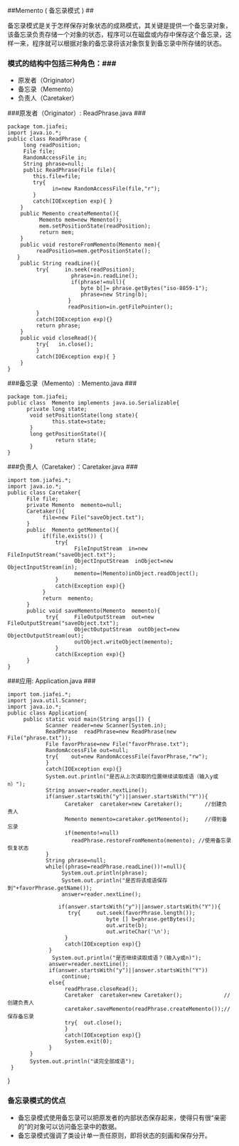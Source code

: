 ##Memento ( 备忘录模式 ) ##

备忘录模式是关于怎样保存对象状态的成熟模式，其关键是提供一个备忘录对象，该备忘录负责存储一个对象的状态，程序可以在磁盘或内存中保存这个备忘录，这样一来，程序就可以根据对象的备忘录将该对象恢复到备忘录中所存储的状态。 


### 模式的结构中包括三种角色：###

* 原发者（Originator） 
* 备忘录（Memento） 
* 负责人（Caretaker） 


###原发者（Originator）: ReadPhrase.java ###
    
    package tom.jiafei;
    import java.io.*;
    public class ReadPhrase {
         long readPosition;
         File file;
         RandomAccessFile in;
         String phrase=null; 
         public ReadPhrase(File file){
            this.file=file;
            try{ 
                  in=new RandomAccessFile(file,"r");
            }
            catch(IOException exp){ }
        } 
        public Memento createMemento(){
              Memento mem=new Memento();
              mem.setPositionState(readPosition);
              return mem;
        }
        public void restoreFromMemento(Memento mem){
             readPosition=mem.getPositionState();
       }
        public String readLine(){
             try{     in.seek(readPosition); 
                        phrase=in.readLine();
                        if(phrase!=null){
                           byte b[]= phrase.getBytes("iso-8859-1");
                           phrase=new String(b);         
                       }
                       readPosition=in.getFilePointer();   
             }
             catch(IOException exp){}
             return phrase;
        }
        public void closeRead(){
             try{   in.close();
             }
             catch(IOException exp){ }
        }
    }
    

###备忘录（Memento）: Memento.java ###
    
    package tom.jiafei;
    public class  Memento implements java.io.Serializable{
          private long state;
           void setPositionState(long state){
                  this.state=state;
           } 
           long getPositionState(){
                   return state;
           } 
    }
    


###负责人（Caretaker）：Caretaker.java ###
    
    import tom.jiafei.*;
    import java.io.*;
    public class Caretaker{
          File file;
          private Memento  memento=null;
          Caretaker(){
               file=new File("saveObject.txt");
          }
          public  Memento getMemento(){
               if(file.exists()) {
                   try{
                         FileInputStream  in=new FileInputStream("saveObject.txt");
                         ObjectInputStream  inObject=new ObjectInputStream(in);
                         memento=(Memento)inObject.readObject();
                   }
                   catch(Exception exp){}
               }
               return  memento;
          }
          public void saveMemento(Memento  memento){
                try{     FileOutputStream  out=new FileOutputStream("saveObject.txt");
                         ObjectOutputStream  outObject=new ObjectOutputStream(out);
                         outObject.writeObject(memento);
                   }
                   catch(Exception exp){}  
          }
    }
    
    


###应用: Application.java ###
    
    import tom.jiafei.*;
    import java.util.Scanner;
    import java.io.*;
    public class Application{
         public static void main(String args[]) {
                Scanner reader=new Scanner(System.in);
                ReadPhrase  readPhrase=new ReadPhrase(new File("phrase.txt"));
                File favorPhrase=new File("favorPhrase.txt");
                RandomAccessFile out=null;
                try{    out=new RandomAccessFile(favorPhrase,"rw");
                }
                catch(IOException exp){}
                System.out.println("是否从上次读取的位置继续读取成语（输入y或n）");
                String answer=reader.nextLine();
                if(answer.startsWith("y")||answer.startsWith("Y")){
                      Caretaker  caretaker=new Caretaker();       //创建负责人
                      Memento memento=caretaker.getMemento();     //得到备忘录
                      if(memento!=null)
                        readPhrase.restoreFromMemento(memento); //使用备忘录恢复状态
                }
                String phrase=null;
                while((phrase=readPhrase.readLine())!=null){
                     System.out.println(phrase);
                     System.out.println("是否将该成语保存到"+favorPhrase.getName());
                     answer=reader.nextLine();
                     
                    if(answer.startsWith("y")||answer.startsWith("Y")){
                       try{     out.seek(favorPhrase.length());
                                   byte [] b=phrase.getBytes();
                                   out.write(b); 
                                   out.writeChar('\n');
                      }
                      catch(IOException exp){}
                 }
                  System.out.println("是否继续读取成语？(输入y或n)");
                 answer=reader.nextLine();
                 if(answer.startsWith("y")||answer.startsWith("Y"))
                     continue;
                 else{
                      readPhrase.closeRead();
                      Caretaker  caretaker=new Caretaker();             //创建负责人
                      caretaker.saveMemento(readPhrase.createMemento());//保存备忘录
                      try{  out.close();
                      } 
                      catch(IOException exp){}
                      System.exit(0);
                 }     
           }
           System.out.println("读完全部成语");
     }
} 





### 备忘录模式的优点  ###

* 备忘录模式使用备忘录可以把原发者的内部状态保存起来，使得只有很“亲密的”的对象可以访问备忘录中的数据。
* 备忘录模式强调了类设计单一责任原则，即将状态的刻画和保存分开。
